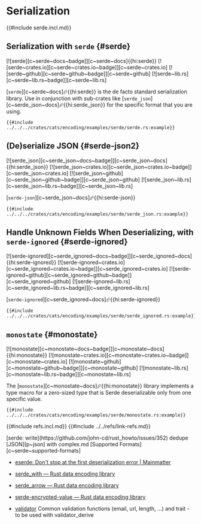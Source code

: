 # Serialization

{{#include serde.incl.md}}

## Serialization with `serde` {#serde}

[![serde][c~serde~docs~badge]][c~serde~docs]{{hi:serde}}
[![serde~crates.io][c~serde~crates.io~badge]][c~serde~crates.io]
[![serde~github][c~serde~github~badge]][c~serde~github]
[![serde~lib.rs][c~serde~lib.rs~badge]][c~serde~lib.rs]

[`serde`][c~serde~docs]⮳{{hi:serde}} is the de facto standard serialization library. Use in conjunction with sub-crates like [`serde_json`][c~serde_json~docs]⮳{{hi:serde_json}} for the specific format that you are using.

```rust,editable
{{#include ../../../crates/cats/encoding/examples/serde/serde.rs:example}}
```

## (De)serialize JSON {#serde-json2}

[![serde_json][c~serde_json~docs~badge]][c~serde_json~docs]{{hi:serde_json}}
[![serde_json~crates.io][c~serde_json~crates.io~badge]][c~serde_json~crates.io]
[![serde_json~github][c~serde_json~github~badge]][c~serde_json~github]
[![serde_json~lib.rs][c~serde_json~lib.rs~badge]][c~serde_json~lib.rs]

[`serde-json`][c~serde_json~docs]⮳{{hi:serde-json}}

```rust,editable
{{#include ../../../crates/cats/encoding/examples/serde/serde_json.rs:example}}
```

## Handle Unknown Fields When Deserializing, with `serde-ignored` {#serde-ignored}

[![serde-ignored][c~serde_ignored~docs~badge]][c~serde_ignored~docs]{{hi:serde-ignored}}
[![serde-ignored~crates.io][c~serde_ignored~crates.io~badge]][c~serde_ignored~crates.io]
[![serde-ignored~github][c~serde_ignored~github~badge]][c~serde_ignored~github]
[![serde-ignored~lib.rs][c~serde_ignored~lib.rs~badge]][c~serde_ignored~lib.rs]

[`serde-ignored`][c~serde_ignored~docs]⮳{{hi:serde-ignored}}

```rust,editable
{{#include ../../../crates/cats/encoding/examples/serde/serde_ignored.rs:example}}
```

## `monostate` {#monostate}

[![monostate][c~monostate~docs~badge]][c~monostate~docs]{{hi:monostate}}
[![monostate~crates.io][c~monostate~crates.io~badge]][c~monostate~crates.io]
[![monostate~github][c~monostate~github~badge]][c~monostate~github]
[![monostate~lib.rs][c~monostate~lib.rs~badge]][c~monostate~lib.rs]

The [`monostate`][c~monostate~docs]⮳{{hi:monostate}} library implements a type macro for a zero-sized type that is Serde deserializable only from one specific value.

```rust,editable
{{#include ../../../crates/cats/encoding/examples/serde/monostate.rs:example}}
```

{{#include refs.incl.md}}
{{#include ../../refs/link-refs.md}}

<div class="hidden">
[serde: write](https://github.com/john-cd/rust_howto/issues/352)
dedupe [JSON][p~json] with complex.md
[Supported Formats][c~serde~supported-formats]

- [eserde: Don't stop at the first deserialization error | Mainmatter](https://mainmatter.com/blog/2025/02/13/eserde/)
- [serde_with — Rust data encoding library](https://lib.rs/crates/serde_with)
- [serde_arrow — Rust data encoding library](https://lib.rs/crates/serde_arrow)
- [serde-encrypted-value — Rust data encoding library](https://lib.rs/crates/serde-encrypted-value)

- [validator](https://lib.rs/crates/validator) Common validation functions (email, url, length, …) and trait - to be used with validator_derive

</div>

